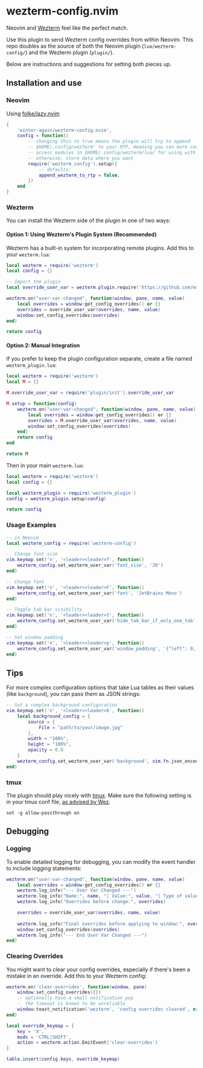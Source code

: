# wezterm-config.nvim

Neovim and [Wezterm](https://github.com/wez/wezterm) feel like the perfect match. 

Use this plugin to send Wezterm config overrides from within Neovim. This repo doubles as the source of both the Neovim plugin (`lua/wezterm-config/`) and the Wezterm plugin (`plugin/`). 

Below are instructions and suggestions for setting both pieces up.

## Installation and use

### Neovim

Using [folke/lazy.nvim](https://github.com/folke/lazy.nvim)

```lua
{
    'winter-again/wezterm-config.nvim',
    config = function()
        -- changing this to true means the plugin will try to append
        -- $HOME/.config/wezterm' to your RTP, meaning you can more conveniently
        -- access modules in $HOME/.config/wezterm/lua/ for using with this plugin
        -- otherwise, store data where you want
        require('wezterm_config').setup({
            -- defaults:
            append_wezterm_to_rtp = false,
        })
    end
}
```

### Wezterm

You can install the Wezterm side of the plugin in one of two ways:

#### Option 1: Using Wezterm's Plugin System (Recommended)

Wezterm has a built-in system for incorporating remote plugins. Add this to your `wezterm.lua`:

```lua
local wezterm = require('wezterm')
local config = {}

-- Import the plugin
local override_user_var = wezterm.plugin.require('https://github.com/mrboen94/wezterm-config.nvim/plugin/init.lua').override_user_var

wezterm.on("user-var-changed", function(window, pane, name, value)
    local overrides = window:get_config_overrides() or {}
    overrides = override_user_var(overrides, name, value)
    window:set_config_overrides(overrides)
end)

return config
```

#### Option 2: Manual Integration

If you prefer to keep the plugin configuration separate, create a file named `wezterm_plugin.lua`:

```lua
local wezterm = require('wezterm')
local M = {}

M.override_user_var = require('plugin/init').override_user_var

M.setup = function(config)
    wezterm.on("user-var-changed", function(window, pane, name, value)
        local overrides = window:get_config_overrides() or {}
        overrides = M.override_user_var(overrides, name, value)
        window:set_config_overrides(overrides)
    end)
    return config
end

return M
```

Then in your main `wezterm.lua`:

```lua
local wezterm = require('wezterm')
local config = {}

local wezterm_plugin = require('wezterm_plugin')
config = wezterm_plugin.setup(config)

return config
```

### Usage Examples

```lua
-- in Neovim
local wezterm_config = require('wezterm-config')

-- Change font size
vim.keymap.set('n', '<leader><leader>f', function()
    wezterm_config.set_wezterm_user_var('font_size', '20')
end)

-- Change font
vim.keymap.set('n', '<leader><leader>F', function()
    wezterm_config.set_wezterm_user_var('font', 'JetBrains Mono')
end)

-- Toggle tab bar visibility
vim.keymap.set('n', '<leader><leader>t', function()
    wezterm_config.set_wezterm_user_var('hide_tab_bar_if_only_one_tab', 'true')
end)

-- Set window padding
vim.keymap.set('n', '<leader><leader>p', function()
    wezterm_config.set_wezterm_user_var('window_padding', '{"left": 0, "right": 0, "top": 0, "bottom": 0}')
end)
```

## Tips

For more complex configuration options that take Lua tables as their values (like `background`), you can pass them as JSON strings:

```lua
-- Set a complex background configuration
vim.keymap.set('n', '<leader><leader>b', function()
    local background_config = {
        source = {
            File = "path/to/your/image.jpg"
        },
        width = "100%",
        height = "100%",
        opacity = 0.9
    }
    wezterm_config.set_wezterm_user_var('background', vim.fn.json_encode(background_config))
end)
```

### tmux

The plugin should play nicely with [tmux](https://github.com/tmux/tmux). Make sure the following setting is in your tmux conf file, [as advised by Wez](https://wezfurlong.org/wezterm/recipes/passing-data.html#user-vars).

```
set -g allow-passthrough on
```

## Debugging

### Logging

To enable detailed logging for debugging, you can modify the event handler to include logging statements:

```lua
wezterm.on("user-var-changed", function(window, pane, name, value)
    local overrides = window:get_config_overrides() or {}
    wezterm.log_info("--- User Var Changed ---")
    wezterm.log_info("Name:", name, "| Value:", value, "| Type of value:", type(value))
    wezterm.log_info("Overrides before change:", overrides)

    overrides = override_user_var(overrides, name, value)
    
    wezterm.log_info("Final overrides before applying to window:", overrides)
    window:set_config_overrides(overrides)
    wezterm.log_info("--- End User Var Changed ---")
end)
```

### Clearing Overrides

You might want to clear your config overrides, especially if there's been a mistake in an override. Add this to your Wezterm config:

```lua
wezterm.on('clear-overrides', function(window, pane)
    window:set_config_overrides({})
    -- optionally have a small notification pop
    -- the timeout is known to be unreliable
    window:toast_notification('wezterm', 'config overrides cleared', nil, 2000)
end)

local override_keymap = {
    key = 'X',
    mods = 'CTRL|SHIFT',
    action = wezterm.action.EmitEvent('clear-overrides')
}

table.insert(config.keys, override_keymap)
```

